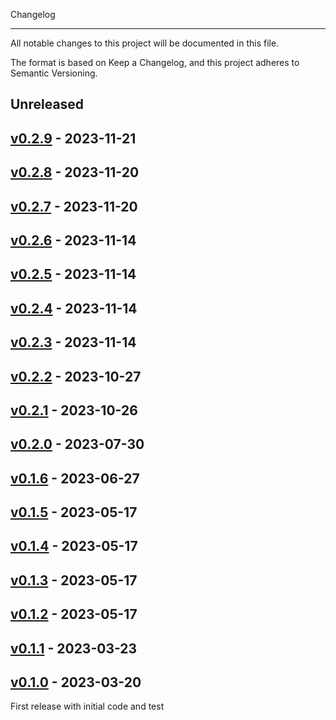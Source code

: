 Changelog
*********

All notable changes to this project will be documented in this file.

The format is based on Keep a Changelog, and this project adheres to
Semantic Versioning.


## Unreleased

## [v0.2.9](https://github.com/techiaith/techiaith-tts/releases/tag/v0.2.9) - 2023-11-21

## [v0.2.8](https://github.com/techiaith/techiaith-tts/releases/tag/v0.2.8) - 2023-11-20

## [v0.2.7](https://github.com/techiaith/techiaith-tts/releases/tag/v0.2.7) - 2023-11-20

## [v0.2.6](https://github.com/techiaith/techiaith-tts/releases/tag/v0.2.6) - 2023-11-14

## [v0.2.5](https://github.com/techiaith/techiaith-tts/releases/tag/v0.2.5) - 2023-11-14

## [v0.2.4](https://github.com/techiaith/techiaith-tts/releases/tag/v0.2.4) - 2023-11-14

## [v0.2.3](https://github.com/techiaith/techiaith-tts/releases/tag/v0.2.3) - 2023-11-14

## [v0.2.2](https://github.com/techiaith/techiaith-tts/releases/tag/v0.2.2) - 2023-10-27

## [v0.2.1](https://github.com/techiaith/techiaith-tts/releases/tag/v0.2.1) - 2023-10-26

## [v0.2.0](https://github.com/techiaith/techiaith-tts/releases/tag/v0.2.0) - 2023-07-30

## [v0.1.6](https://github.com/str20tbl/techiaith-tts/releases/tag/v0.1.6) - 2023-06-27

## [v0.1.5](https://github.com/str20tbl/techiaith-tts/releases/tag/v0.1.5) - 2023-05-17

## [v0.1.4](https://github.com/str20tbl/techiaith-tts/releases/tag/v0.1.4) - 2023-05-17

## [v0.1.3](https://github.com/str20tbl/techiaith-tts/releases/tag/v0.1.3) - 2023-05-17

## [v0.1.2](https://github.com/str20tbl/techiaith-tts/releases/tag/v0.1.2) - 2023-05-17

## [v0.1.1](https://github.com/str20tbl/techiaith-tts/releases/tag/v0.1.1) - 2023-03-23

## [v0.1.0](https://github.com/str20tbl/techiaith-tts/releases/tag/v0.1.0) - 2023-03-20

First release with initial code and test